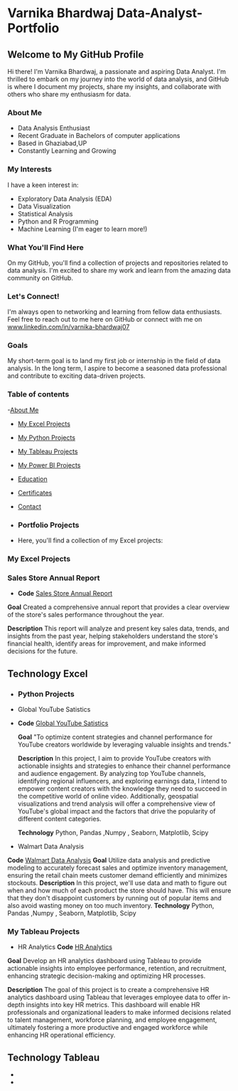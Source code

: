 # Varnika Bhardwaj Data-Analyst-Portfolio
## Welcome to My GitHub Profile 

Hi there! I'm Varnika Bhardwaj, a passionate and aspiring Data Analyst. I'm thrilled to embark on my journey into the world of data analysis, and GitHub is where I document my projects, share my insights, and collaborate with others who share my enthusiasm for data.

### About Me
<a Table of content="about-me"></a>

-  Data Analysis Enthusiast
-  Recent Graduate in Bachelors of computer applications
-  Based in Ghaziabad,UP
-  Constantly Learning and Growing

### My Interests

I have a keen interest in:

- Exploratory Data Analysis (EDA)
- Data Visualization
- Statistical Analysis
- Python and R Programming
- Machine Learning (I'm eager to learn more!)

### What You'll Find Here

On my GitHub, you'll find a collection of projects and repositories related to data analysis. I'm excited to share my work and learn from the amazing data community on GitHub.

### Let's Connect!

I'm always open to networking and learning from fellow data enthusiasts. Feel free to reach out to me here on GitHub or connect with me on www.linkedin.com/in/varnika-bhardwaj07

### Goals

My short-term goal is to land my first job or internship in the field of data analysis. In the long term, I aspire to become a seasoned data professional and contribute to exciting data-driven projects.

### Table of contents
-[About Me](#About-Me)
- [My Excel Projects](#my-excel-projects)
- [My Python Projects](#my-python-projects)
- [My Tableau Projects](#my-tableau-projects)
- [My Power BI Projects](#my-power-bi-projects)
- [Education](#education)
- [Certificates](#certificates)
- [Contact](#contact)

- ### Portfolio Projects
-  Here, you'll find a collection of my Excel projects:
  ### My Excel Projects
  ### Sales Store Annual Report
-    **Code** [Sales Store Annual Report](https://github.com/varnika0709/Sales-store-Annual-report-2022-using-excel)

  **Goal** Created a comprehensive annual report that provides a clear overview of the store's sales performance throughout the year.

 **Description** This report will analyze and present key sales data, trends, and insights from the past year, helping stakeholders understand the store's financial health, identify 
                   areas for improvement, and make informed decisions for the future.

  **Technology** Excel
-  

-  ### Python Projects
-   Global YouTube Satistics
-   
  **Code** [Global YouTube Satistics](https://github.com/varnika0709/Global-Youtube-satistics-using-python)
  
  **Goal** "To optimize content strategies and channel performance for YouTube creators worldwide by leveraging valuable insights and trends."
   
  **Description**  In this project, I aim to provide YouTube creators with actionable insights and strategies to enhance their channel 
  performance and audience engagement. By analyzing top YouTube channels, identifying regional influencers, and exploring earnings 
  data, I intend to empower content creators with the knowledge they need to succeed in the competitive world of online video. 
  Additionally, geospatial visualizations and trend analysis will offer a comprehensive view of YouTube's global impact and the factors 
  that drive the popularity of different content categories.
  
  **Technology** Python, Pandas ,Numpy , Seaborn, Matplotlib, Scipy
   
-   Walmart Data Analysis
    
  **Code** [Walmart Data Analysis](https://github.com/varnika0709/walmart-Data-analysis-using-python)
  **Goal** Utilize data analysis and predictive modeling to accurately forecast sales and optimize inventory management, ensuring the retail chain meets customer demand efficiently 
           and minimizes stockouts.
  **Description** In this project, we'll use data and math to figure out when and how much of each product the store should have. This will ensure that they don't disappoint customers 
                   by running out of popular items and also avoid wasting money on too much inventory.
  **Technology** Python, Pandas ,Numpy , Seaborn, Matplotlib, Scipy
   
  ### My Tableau Projects
-  HR Analytics
**Code** [HR Analytics](https://public.tableau.com/views/HRanalyticsdashboard_16886703915220/HRanalyticsdashboard?:language=en-US&publish=yes&:display_count=n&:origin=viz_share_link)

**Goal**  Develop an HR analytics dashboard using Tableau to provide actionable insights into employee performance, retention, and recruitment, enhancing strategic decision-making and optimizing HR processes.

**Description** The goal of this project is to create a comprehensive HR analytics dashboard using Tableau that leverages employee data to offer in-depth insights into key HR metrics. This dashboard will enable HR professionals and organizational leaders to make informed decisions related to talent management, workforce planning, and employee engagement, ultimately fostering a more productive and engaged workforce while enhancing HR operational efficiency.

**Technology** Tableau
- 
-  
-  
       
     
     
    
   
   

















